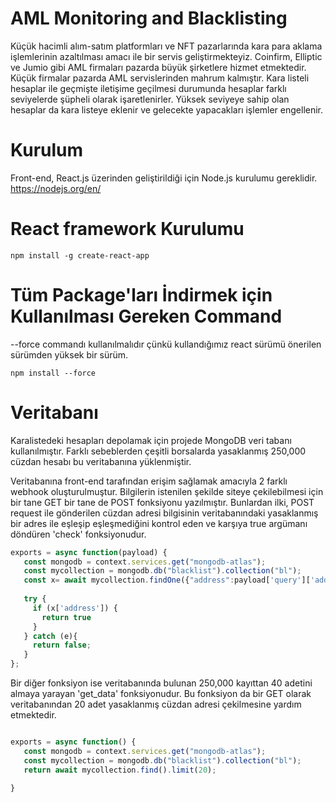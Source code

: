 
# AML Monitoring and Blacklisting

  Küçük hacimli alım-satım platformları ve NFT pazarlarında kara para aklama işlemlerinin azaltılması amacı ile bir servis geliştirmekteyiz. Coinfirm, Elliptic ve Jumio gibi AML firmaları pazarda büyük şirketlere hizmet etmektedir. Küçük firmalar pazarda AML servislerinden mahrum kalmıştır. Kara listeli hesaplar ile geçmişte iletişime geçilmesi durumunda hesaplar farklı seviyelerde şüpheli olarak işaretlenirler. Yüksek seviyeye sahip olan hesaplar da kara listeye eklenir ve gelecekte yapacakları işlemler engellenir.
# Kurulum
Front-end, React.js üzerinden geliştirildiği için Node.js kurulumu gereklidir.
https://nodejs.org/en/
# React framework Kurulumu
````
npm install -g create-react-app
````
# Tüm Package'ları İndirmek için Kullanılması Gereken Command  
--force commandı kullanılmalıdır çünkü kullandığımız react sürümü önerilen sürümden yüksek bir sürüm.
````
npm install --force
````

# Veritabanı

  Karalistedeki hesapları depolamak için projede MongoDB veri tabanı kullanılmıştır. Farklı sebeblerden çeşitli borsalarda yasaklanmış 250,000 cüzdan hesabı bu veritabanına yüklenmiştir.

  Veritabanına front-end tarafından erişim sağlamak amacıyla 2 farklı webhook oluşturulmuştur. Bilgilerin istenilen şekilde siteye çekilebilmesi için bir tane GET bir tane de POST fonksiyonu yazılmıştır. Bunlardan ilki, POST request ile gönderilen cüzdan adresi bilgisinin veritabanındaki yasaklanmış bir adres ile eşleşip eşleşmediğini kontrol eden ve karşıya true argümanı döndüren 'check' fonksiyonudur. 
  
```js
exports = async function(payload) {
   const mongodb = context.services.get("mongodb-atlas");
   const mycollection = mongodb.db("blacklist").collection("bl");
   const x= await mycollection.findOne({"address":payload['query']['address']});
   
   try {
     if (x['address']) {
       return true
     }
   } catch (e){
     return false;
   }
};

```

  Bir diğer fonksiyon ise veritabanında bulunan 250,000 kayıttan 40 adetini almaya yarayan 'get_data' fonksiyonudur. Bu fonksiyon da bir GET olarak veritabanından 20 adet yasaklanmış cüzdan adresi çekilmesine yardım etmektedir.
  
```js

exports = async function() {
   const mongodb = context.services.get("mongodb-atlas");
   const mycollection = mongodb.db("blacklist").collection("bl");
   return await mycollection.find().limit(20);
   
}

```
